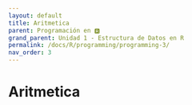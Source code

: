 ```yaml
---
layout: default
title: Aritmetica
parent: Programación en 🆁
grand_parent: Unidad 1 - Estructura de Datos en R
permalink: /docs/R/programming/programming-3/
nav_order: 3
---
```


# Aritmetica

